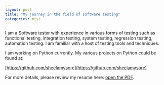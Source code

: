 ```yaml
---
layout: post
title: "My journey in the field of software testing"
categories: misc
---
```


I am a Software tester with experience in various forms of testing such as functional testing, integration testing, system testing, regression testing, automation testing. I am familiar with a host of testing tools and techniques. 

I am working on Python currently. My various projects on Python could be found at:

[https://github.com/sheelamysore](https://github.com/sheelamysore)

For more details, please review my resume here: <a href="/SHEELA-MS.pdf">open the PDF</a>.

<object style="min-height: 600px;" data="SHEELA-MS.pdf" width="100%" height="100%" type='application/pdf'/>
